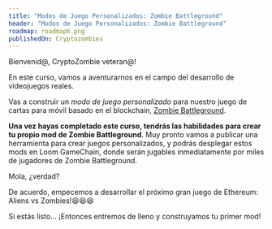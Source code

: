 ```yaml
---
title: "Modos de Juego Personalizados: Zombie Battleground"
header: "Modos de Juego Personalizados: Zombie Battleground"
roadmap: roadmap6.png
publishedOn: Cryptozombies
---
```


Bienvenid@, CryptoZombie veteran@!

En este curso, vamos a aventurarnos en el campo del desarrollo de videojuegos reales.

Vas a construir un *modo de juego personalizado* para nuestro juego de cartas para móvil basado en el blockchain, <a href="https://loom.games" target=_blank>Zombie Battleground</a>. 

**Una vez hayas completado este curso, tendrás las habilidades para crear tu propio mod de Zombie Battleground**. Muy pronto vamos a publicar una herramienta para crear juegos personalizados, y podrás desplegar estos mods en Loom GameChain, donde serán jugables inmediatamente por miles de jugadores de Zombie Battleground.

Mola, ¿verdad?

De acuerdo, empecemos a desarrollar el próximo gran juego de Ethereum: Aliens vs Zombies!😆😆😆

Si estás listo... ¡Entonces entremos de lleno y construyamos tu primer mod!
